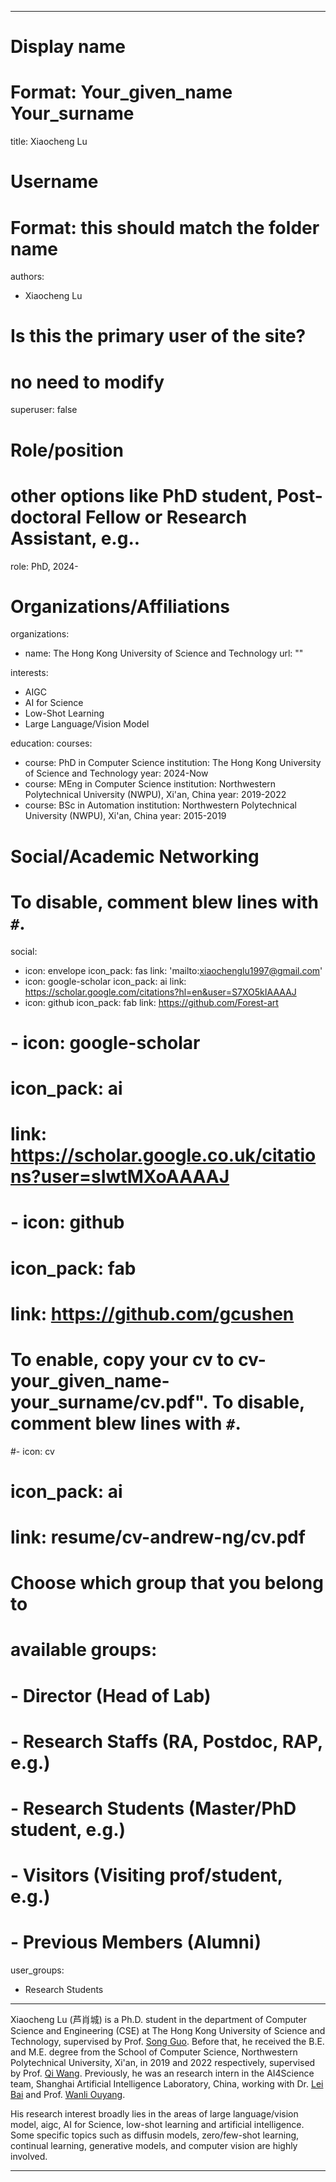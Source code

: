 
---
# Display name

# Format: Your_given_name Your_surname 

title: Xiaocheng Lu

# Username

# Format: this should match the folder name

authors:

- Xiaocheng Lu

# Is this the primary user of the site?

# no need to modify 

superuser: false

# Role/position

# other options like PhD student, Post-doctoral Fellow or Research Assistant, e.g..

role: PhD, 2024-

# Organizations/Affiliations

organizations:

- name: The Hong Kong University of Science and Technology
  url: ""

interests:

- AIGC
- AI for Science
- Low-Shot Learning
- Large Language/Vision Model

education:
  courses:

  - course: PhD in Computer Science
    institution: The Hong Kong University of Science and Technology
    year: 2024-Now
  - course: MEng in Computer Science
    institution: Northwestern Polytechnical University (NWPU), Xi'an, China
    year: 2019-2022
  - course: BSc in Automation
    institution: Northwestern Polytechnical University (NWPU), Xi'an, China
    year: 2015-2019

# Social/Academic Networking

# To disable, comment blew lines with `#`.

social:

- icon: envelope
  icon_pack: fas
  link: 'mailto:xiaochenglu1997@gmail.com'
- icon: google-scholar
  icon_pack: ai
  link: https://scholar.google.com/citations?hl=en&user=S7XO5kIAAAAJ
- icon: github
  icon_pack: fab
  link: https://github.com/Forest-art

# - icon: google-scholar

#  icon_pack: ai

#  link: https://scholar.google.co.uk/citations?user=sIwtMXoAAAAJ

# - icon: github

#  icon_pack: fab

#  link: https://github.com/gcushen

# To enable, copy your cv to cv-your_given_name-your_surname/cv.pdf". To disable, comment blew lines with `#`.

#- icon: cv

#  icon_pack: ai

#  link: resume/cv-andrew-ng/cv.pdf

# Choose which group that you belong to

#  available groups:

#  - Director (Head of Lab)

#  - Research Staffs (RA, Postdoc, RAP, e.g.)

#  - Research Students (Master/PhD student, e.g.)

#  - Visitors (Visiting prof/student, e.g.)

#  - Previous Members (Alumni)

user_groups:

- Research Students

---

Xiaocheng Lu (芦肖城) is a Ph.D. student in the department of Computer Science and Engineering (CSE) at The Hong Kong University of Science and Technology, supervised by Prof. [Song Guo](https://cse.hkust.edu.hk/admin/people/faculty/profile/songguo). Before that, he received the B.E. and M.E. degree from the School of Computer Science, Northwestern Polytechnical University, Xi'an, in 2019 and 2022 respectively, supervised by Prof. [Qi Wang](https://crabwq.github.io/). Previously, he was an research intern in the AI4Science team, Shanghai Artificial Intelligence Laboratory, China, working with Dr. [Lei Bai](http://leibai.site/) and Prof. [Wanli Ouyang](https://scholar.google.com/citations?user=pw_0Z_UAAAAJ&%20hl=en). 

His research interest broadly lies in the areas of large language/vision model, aigc, AI for Science, low-shot learning and artificial intelligence. Some specific topics such as diffusin models, zero/few-shot learning, continual learning, generative models, and computer vision are highly involved.

---
